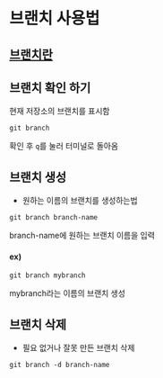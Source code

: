 # 브랜치 사용법

## [브랜치란](/GitHub/git%20%EA%B0%9C%EB%85%90/%EB%B8%8C%EB%9E%9C%EC%B9%98.md)

## 브랜치 확인 하기

현재 저장소의 브랜치를 표시함

```
git branch
```

확인 후 `q`를 눌러 터미널로 돌아옴

## 브랜치 생성

- 원하는 이름의 브랜치를 생성하는법

```
git branch branch-name
```

branch-name에 원하는 브랜치 이름을 입력

#### ex)

```
git branch mybranch
```

mybranch라는 이름의 브랜치 생성

## 브랜치 삭제

- 필요 없거나 잘못 만든 브랜치 삭제

```
git branch -d branch-name
```
